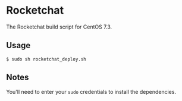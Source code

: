 # Rocketchat

The Rocketchat build script for CentOS 7.3.

## Usage
`$ sudo sh rocketchat_deploy.sh`

## Notes
You'll need to enter your `sudo` credentials to install the dependencies.
